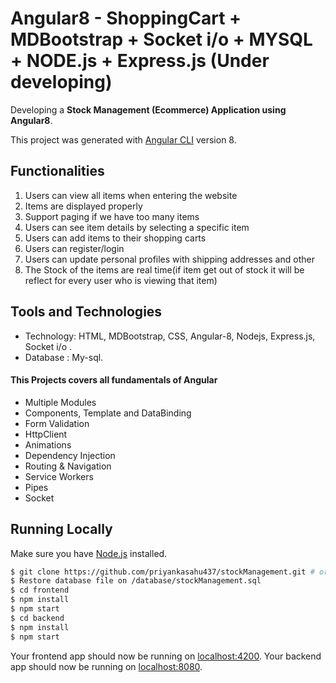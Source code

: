 # Angular8 - ShoppingCart + MDBootstrap + Socket i/o + MYSQL + NODE.js + Express.js (Under developing)

Developing a **Stock Management (Ecommerce) Application using Angular8**.

This project was generated with [Angular CLI](https://github.com/angular/angular-cli) version 8.

## Functionalities

1. Users can view all items when entering the website
2. Items are displayed properly 
3. Support paging if we have too many items
4. Users can see item details by selecting a specific item
5. Users can add items to their shopping carts
6. Users can register/login 
7. Users can update personal profiles with shipping addresses and other 
8. The Stock of the items are real time(if item get out of stock it will be reflect for every user who is viewing that item)

## Tools and Technologies

- Technology: HTML, MDBootstrap, CSS, Angular-8, Nodejs, Express.js, Socket i/o .
- Database : My-sql.


#### This Projects covers all fundamentals of Angular

- Multiple Modules
- Components, Template and DataBinding
- Form Validation
- HttpClient
- Animations
- Dependency Injection
- Routing & Navigation
- Service Workers
- Pipes
- Socket

## Running Locally

Make sure you have [Node.js](http://nodejs.org/) installed.

```sh
$ git clone https://github.com/priyankasahu437/stockManagement.git # or clone your own fork
$ Restore database file on /database/stockManagement.sql
$ cd frontend
$ npm install
$ npm start
$ cd backend
$ npm install
$ npm start
```

Your frontend app should now be running on [localhost:4200](http://localhost:4200/).
Your backend app should now be running on [localhost:8080](http://localhost:8080/).
